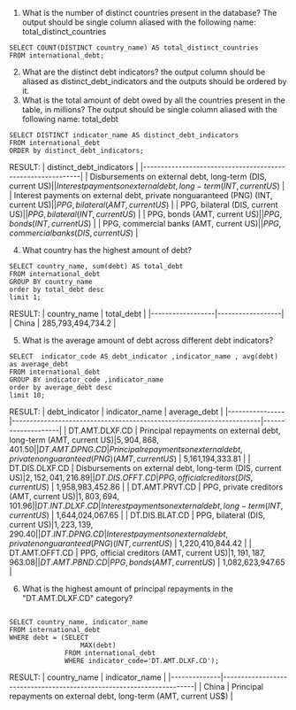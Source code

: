 1. What is the number of distinct countries present in the database? The output should be single column aliased with the following name: total_distinct_countries
```
SELECT COUNT(DISTINCT country_name) AS total_distinct_countries 
FROM international_debt;
```
2. What are the distinct debt indicators? the output column should be aliased as distinct_debt_indicators and the outputs should be ordered by it.
3. What is the total amount of debt owed by all the countries present in the table, in millions? The output should be single column aliased with the following name: total_debt
```
SELECT DISTINCT indicator_name AS distinct_debt_indicators
FROM international_debt
ORDER by distinct_debt_indicators;
```
RESULT:
| distinct_debt_indicators                                    |
|------------------------------------------------------------|
| Disbursements on external debt, long-term (DIS, current US$) |
| Interest payments on external debt, long-term (INT, current US$) |
| Interest payments on external debt, private nonguaranteed (PNG) (INT, current US$) |
| PPG, bilateral (AMT, current US$)                          |
| PPG, bilateral (DIS, current US$)                          |
| PPG, bilateral (INT, current US$)                          |
| PPG, bonds (AMT, current US$)                              |
| PPG, bonds (INT, current US$)                              |
| PPG, commercial banks (AMT, current US$)                   |
| PPG, commercial banks (DIS, current US$)                   |

4. What country has the highest amount of debt?
```
SELECT country_name, sum(debt) AS total_debt
FROM international_debt
GROUP BY country_name
order by total_debt desc
limit 1;
```

RESULT:
| country_name | total_debt       |
|------------------|------------------|
| China            | 285,793,494,734.2 |

5. What is the average amount of debt across different debt indicators?
```
SELECT  indicator_code AS debt_indicator ,indicator_name , avg(debt) as average_debt 
FROM international_debt
GROUP BY indicator_code ,indicator_name
order by average_debt desc
limit 10;
```
RESULT:
| debt_indicator | indicator_name                                                        | average_debt       |
|----------------|----------------------------------------------------------------------|--------------------|
| DT.AMT.DLXF.CD | Principal repayments on external debt, long-term (AMT, current US$) | 5,904,868,401.50  |
| DT.AMT.DPNG.CD | Principal repayments on external debt, private nonguaranteed (PNG) (AMT, current US$) | 5,161,194,333.81 |
| DT.DIS.DLXF.CD | Disbursements on external debt, long-term (DIS, current US$)        | 2,152,041,216.89  |
| DT.DIS.OFFT.CD | PPG, official creditors (DIS, current US$)                          | 1,958,983,452.86  |
| DT.AMT.PRVT.CD | PPG, private creditors (AMT, current US$)                           | 1,803,694,101.96  |
| DT.INT.DLXF.CD | Interest payments on external debt, long-term (INT, current US$)    | 1,644,024,067.65  |
| DT.DIS.BLAT.CD | PPG, bilateral (DIS, current US$)                                   | 1,223,139,290.40  |
| DT.INT.DPNG.CD | Interest payments on external debt, private nonguaranteed (PNG) (INT, current US$) | 1,220,410,844.42 |
| DT.AMT.OFFT.CD | PPG, official creditors (AMT, current US$)                          | 1,191,187,963.08  |
| DT.AMT.PBND.CD | PPG, bonds (AMT, current US$)                                       | 1,082,623,947.65  |

6. What is the highest amount of principal repayments in the "DT.AMT.DLXF.CD" category?
```

SELECT country_name, indicator_name
FROM international_debt
WHERE debt = (SELECT 
                  MAX(debt)
              FROM international_debt
              WHERE indicator_code='DT.AMT.DLXF.CD');
```
RESULT:
| country_name | indicator_name                                                        |
|--------------|----------------------------------------------------------------------|
| China        | Principal repayments on external debt, long-term (AMT, current US$) |

